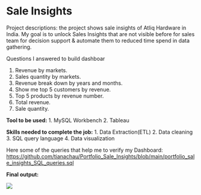 # Sale Insights

Project descriptions: the project shows sale insights of Atliq Hardware in India. My goal is to unlock Sales Insights that are not visible before for sales team for decision support & automate them to reduced time spend in data gathering.

Questions I answered to build dashboar
1. Revenue by markets.
2. Sales quantity by markets.
3. Revenue break down by years and months.
4. Show me top 5 customers by revenue.
5. Top 5 products by revenue number.
6. Total revenue.
7. Sale quantity.

**Tool to be used:** 1. MySQL Workbench   2. Tableau

**Skills needed to complete the job:** 1. Data Extraction(ETL)   2. Data cleaning   3. SQL query language   4. Data visualization

Here some of the queries that help me to verify my Dashboard: https://github.com/tianachau/Portfolio_Sale_Insights/blob/main/portfolio_sale_insights_SQL_queries.sql

**Final output:**

<img src= "https://github.com/tianachau/Portfolio_Sale_Insights/blob/main/visualization.png">

